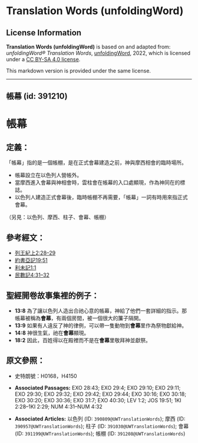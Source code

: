 # Translation Words (unfoldingWord)

## License Information

**Translation Words (unfoldingWord)** is based on and adapted from: _unfoldingWord® Translation Words_, [unfoldingWord](https://unfoldingword.org/utw), 2022, which is licensed under a [CC BY-SA 4.0 license](https://creativecommons.org/licenses/by-sa/4.0/legalcode.en).

This markdown version is provided under the same license.



--------------------------------

## 帳幕 (id: 391210)

帳幕
==

定義：
---

「帳幕」指的是一個帳棚，是在正式會幕建造之前，神與摩西相會的臨時場所。

* 帳幕設立在以色列人營帳外。
* 當摩西進入會幕與神相會時，雲柱會在帳幕的入口處顯現，作為神同在的標誌。
* 以色列人建造正式會幕後，臨時帳棚不再需要，「帳幕」一詞有時用來指正式會幕。

（另見：以色列、摩西、柱子、會幕、帳棚）

參考經文：
-----

* [列王紀上2:28–29](https://ref.ly/1Kgs2:28-1Kgs2:29)
* [約書亞記19:51](https://ref.ly/Josh19:51)
* [利未記1:1](https://ref.ly/Lev1:2)
* [民數記4:31–32](https://ref.ly/Num4:31-Num4:32)

聖經開卷故事集裡的例子：
------------

* **13:8** 為了讓以色列人造出合祂心意的帳幕，神給了他們一套詳細的指示。那帳幕被稱為**會幕**，有兩個房間，被一個很大的簾子隔開。
* **13:9** 如果有人違反了神的律例，可以帶一隻動物到**會幕**里作為祭物獻給神。
* **14:8** 神很生氣，祂在**會幕**顯現。
* **18:2** 因此，百姓得以在殿裡而不是在**會幕**里敬拜神並獻祭。

原文參照：
-----

* 史特朗號：H0168，H4150

* **Associated Passages:** EXO 28:43; EXO 29:4; EXO 29:10; EXO 29:11; EXO 29:30; EXO 29:32; EXO 29:42; EXO 29:44; EXO 30:16; EXO 30:18; EXO 30:20; EXO 30:36; EXO 31:7; EXO 40:30; LEV 1:2; JOS 19:51; 1KI 2:28–1KI 2:29; NUM 4:31–NUM 4:32
* **Associated Articles:** 以色列 (ID: `390809@UWTranslationWords`); 摩西 (ID: `390957@UWTranslationWords`); 柱子 (ID: `391030@UWTranslationWords`); 會幕 (ID: `391199@UWTranslationWords`); 帳棚 (ID: `391208@UWTranslationWords`)

